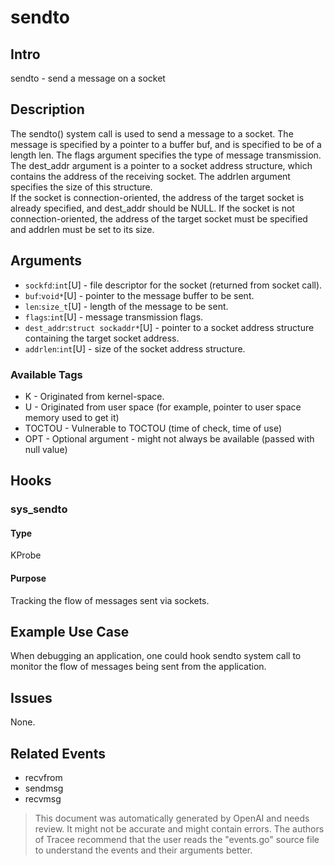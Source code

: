 
# sendto

## Intro
sendto - send a message on a socket

## Description
The sendto() system call is used to send a message to a socket. The message is specified by a pointer to a buffer buf, and is specified to be of a length len. The flags argument specifies the type of message transmission.  
The dest_addr argument is a pointer to a socket address structure, which contains the address of the receiving socket. The addrlen argument specifies the size of this structure.  
If the socket is connection-oriented, the address of the target socket is already specified, and dest_addr should be NULL. If the socket is not connection-oriented, the address of the target socket must be specified and addrlen must be set to its size.

## Arguments
* `sockfd`:`int`[U] - file descriptor for the socket (returned from socket call).
* `buf`:`void*`[U] - pointer to the message buffer to be sent.
* `len`:`size_t`[U] - length of the message to be sent.
* `flags`:`int`[U] - message transmission flags.
* `dest_addr`:`struct sockaddr*`[U] - pointer to a socket address structure containing the target socket address.
* `addrlen`:`int`[U] - size of the socket address structure.

### Available Tags
* K - Originated from kernel-space.
* U - Originated from user space (for example, pointer to user space memory used to get it)
* TOCTOU - Vulnerable to TOCTOU (time of check, time of use)
* OPT - Optional argument - might not always be available (passed with null value)

## Hooks
### sys_sendto
#### Type
KProbe
#### Purpose
Tracking the flow of messages sent via sockets.

## Example Use Case
When debugging an application, one could hook sendto system call to monitor the flow of messages being sent from the application.

## Issues
None.

## Related Events
* recvfrom
* sendmsg
* recvmsg

> This document was automatically generated by OpenAI and needs review. It might
> not be accurate and might contain errors. The authors of Tracee recommend that
> the user reads the "events.go" source file to understand the events and their
> arguments better.
